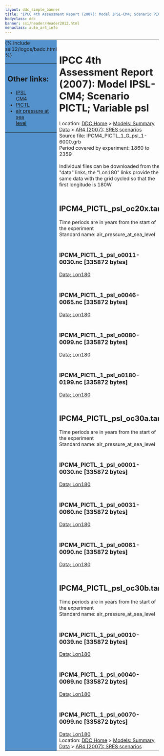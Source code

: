 ```yaml
---
layout: ddc_simple_banner
title: "IPCC 4th Assessment Report (2007): Model IPSL-CM4; Scenario PICTL; Variable psl"
bodyclass: ddc
banner: ssi/header/Header2012.html
menuclass: auto_ar4_info
---
```



<table width="100%" border="0" cellspacing="0" cellpadding="0" style="border-collapse: collapse;">
<tr style="margin:0;padding:0;border:0;">
<td style="margin:0;padding:0;border:0;height:1pt;width:150pt;background:#5492CD;" valign="top" >

<div id="lh-col2" class="auto_ar4_info">
<table class="menumain" bgcolor="#5492CD" cellspacing="0" width="100%" border="0">
<tr><td>
<h2> Other links:</h2>
<ul>
<li><a href="/auto/ar4/model-IPSL-CM4.html">IPSL<br/>CM4</a></li>
<li><a href="/auto/ar4/scenario-PICTL.html">PICTL</a></li>
<li><a href="/auto/ar4/var-air_pressure_at_sea_level.html">air pressure at sea<br/> level</a></li>
</ul>
</td></tr>
{% include ssi12/logos/badc.html %}
</table>
</div>
</td>
<td><h1>IPCC 4th Assessment Report (2007): Model IPSL-CM4; Scenario PICTL; Variable psl</h1>

<!-- Breadcrumb1 -->
<div id="breadcrumb1" align="left">
Location: <a href="/index.html">DDC Home</a> > <a href="/sim/gcm_clim/">Models: Summary Data</a>
> <a href="/sim/gcm_clim/SRES_AR4/index.html">AR4 (2007): SRES scenarios</a>
</div>
<!-- End of Breadcrumb1 -->Source file: IPCM4_PICTL_1_G_psl_1-6000.grb
<br/>
Period covered by experiment: 1860 to 2359<br/>
<br/>Individual files can be downloaded from the "data" links; the "Lon180" links provide the same data
         with the grid cycled so that the first longitude is 180W<br/>
<br/><h2>IPCM4_PICTL_psl_oc20x.tar</h2>
Time periods are in years from the start of the experiment<br/>
Standard name: air_pressure_at_sea_level<br>
<br/><h3>IPCM4_PICTL_1_psl_o0011-0030.nc [335872 bytes]</h3>
<a href="http://apps.ipcc-data.org/cgi-bin/downl/ar4_nc/psl/IPCM4_PICTL_1_psl_o0011-0030.nc">Data; </a><a href="http://apps.ipcc-data.org/cgi-bin/downl/ar4_nc/psl/IPCM4_PICTL_1_psl_o0011-0030.cyto180.nc"> Lon180</a><br/>
<br/><h3>IPCM4_PICTL_1_psl_o0046-0065.nc [335872 bytes]</h3>
<a href="http://apps.ipcc-data.org/cgi-bin/downl/ar4_nc/psl/IPCM4_PICTL_1_psl_o0046-0065.nc">Data; </a><a href="http://apps.ipcc-data.org/cgi-bin/downl/ar4_nc/psl/IPCM4_PICTL_1_psl_o0046-0065.cyto180.nc"> Lon180</a><br/>
<br/><h3>IPCM4_PICTL_1_psl_o0080-0099.nc [335872 bytes]</h3>
<a href="http://apps.ipcc-data.org/cgi-bin/downl/ar4_nc/psl/IPCM4_PICTL_1_psl_o0080-0099.nc">Data; </a><a href="http://apps.ipcc-data.org/cgi-bin/downl/ar4_nc/psl/IPCM4_PICTL_1_psl_o0080-0099.cyto180.nc"> Lon180</a><br/>
<br/><h3>IPCM4_PICTL_1_psl_o0180-0199.nc [335872 bytes]</h3>
<a href="http://apps.ipcc-data.org/cgi-bin/downl/ar4_nc/psl/IPCM4_PICTL_1_psl_o0180-0199.nc">Data; </a><a href="http://apps.ipcc-data.org/cgi-bin/downl/ar4_nc/psl/IPCM4_PICTL_1_psl_o0180-0199.cyto180.nc"> Lon180</a><br/>
<br/><h2>IPCM4_PICTL_psl_oc30a.tar</h2>
Time periods are in years from the start of the experiment<br/>
Standard name: air_pressure_at_sea_level<br>
<br/><h3>IPCM4_PICTL_1_psl_o0001-0030.nc [335872 bytes]</h3>
<a href="http://apps.ipcc-data.org/cgi-bin/downl/ar4_nc/psl/IPCM4_PICTL_1_psl_o0001-0030.nc">Data; </a><a href="http://apps.ipcc-data.org/cgi-bin/downl/ar4_nc/psl/IPCM4_PICTL_1_psl_o0001-0030.cyto180.nc"> Lon180</a><br/>
<br/><h3>IPCM4_PICTL_1_psl_o0031-0060.nc [335872 bytes]</h3>
<a href="http://apps.ipcc-data.org/cgi-bin/downl/ar4_nc/psl/IPCM4_PICTL_1_psl_o0031-0060.nc">Data; </a><a href="http://apps.ipcc-data.org/cgi-bin/downl/ar4_nc/psl/IPCM4_PICTL_1_psl_o0031-0060.cyto180.nc"> Lon180</a><br/>
<br/><h3>IPCM4_PICTL_1_psl_o0061-0090.nc [335872 bytes]</h3>
<a href="http://apps.ipcc-data.org/cgi-bin/downl/ar4_nc/psl/IPCM4_PICTL_1_psl_o0061-0090.nc">Data; </a><a href="http://apps.ipcc-data.org/cgi-bin/downl/ar4_nc/psl/IPCM4_PICTL_1_psl_o0061-0090.cyto180.nc"> Lon180</a><br/>
<br/><h2>IPCM4_PICTL_psl_oc30b.tar</h2>
Time periods are in years from the start of the experiment<br/>
Standard name: air_pressure_at_sea_level<br>
<br/><h3>IPCM4_PICTL_1_psl_o0010-0039.nc [335872 bytes]</h3>
<a href="http://apps.ipcc-data.org/cgi-bin/downl/ar4_nc/psl/IPCM4_PICTL_1_psl_o0010-0039.nc">Data; </a><a href="http://apps.ipcc-data.org/cgi-bin/downl/ar4_nc/psl/IPCM4_PICTL_1_psl_o0010-0039.cyto180.nc"> Lon180</a><br/>
<br/><h3>IPCM4_PICTL_1_psl_o0040-0069.nc [335872 bytes]</h3>
<a href="http://apps.ipcc-data.org/cgi-bin/downl/ar4_nc/psl/IPCM4_PICTL_1_psl_o0040-0069.nc">Data; </a><a href="http://apps.ipcc-data.org/cgi-bin/downl/ar4_nc/psl/IPCM4_PICTL_1_psl_o0040-0069.cyto180.nc"> Lon180</a><br/>
<br/><h3>IPCM4_PICTL_1_psl_o0070-0099.nc [335872 bytes]</h3>
<a href="http://apps.ipcc-data.org/cgi-bin/downl/ar4_nc/psl/IPCM4_PICTL_1_psl_o0070-0099.nc">Data; </a><a href="http://apps.ipcc-data.org/cgi-bin/downl/ar4_nc/psl/IPCM4_PICTL_1_psl_o0070-0099.cyto180.nc"> Lon180</a><br/>
<!-- Breadcrumb2 -->
<div id="breadcrumb2" align="left">
Location: <a href="/index.html">DDC Home</a> > <a href="/sim/gcm_clim/">Models: Summary Data</a>
> <a href="/sim/gcm_clim/SRES_AR4/index.html">AR4 (2007): SRES scenarios</a>
</div>
<!-- End of Breadcrumb2 --></td></tr></table>
